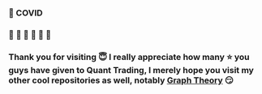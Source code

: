 ### :fu: COVID

### :gem: :raised_hands: :gem: :rocket: :rocket: :rocket:

### Thank you for visiting :innocent: I really appreciate how many :star: you guys have given to Quant Trading, I merely hope you visit my other cool repositories as well, notably <a href=https://github.com/je-suis-tm/graph-theory>Graph Theory</a> :smirk:
